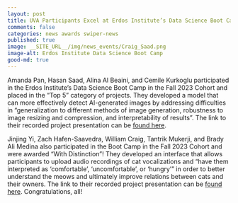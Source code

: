 ```yaml
---
layout: post  
title: UVA Participants Excel at Erdos Institute’s Data Science Boot Camp  
comments: false  
categories: news awards swiper-news  
published: true  
image: __SITE_URL__/img/news_events/Craig_Saad.png
image-alt: Erdos Institute Data Science Boot Camp  
good-md: true  
---
```


Amanda Pan, Hasan Saad, Alina Al Beaini, and Cemile Kurkoglu participated in the Erdos Institute’s Data Science Boot Camp in the Fall 2023 Cohort and placed in the “Top 5” category of projects. They developed a model that can more effectively detect AI-generated images by addressing difficulties in “generalization to different methods of image generation, robustness to image resizing and compression, and interpretability of results”. The link to their recorded project presentation can be [found here](https://www.erdosinstitute.org/project-database/fall-2023/data-science-boot-camp/ai-generated-image-detection).

Jinjing Yi, Zach Hafen-Saavedra, William Craig, Tantrik Mukerji, and Brady Ali Medina also participated in the Boot Camp in the Fall 2023 Cohort and were awarded “With Distinction”! They developed an interface that allows participants to upload audio recordings of cat vocalizations and “have them interpreted as ‘comfortable’, ‘uncomfortable’, or ‘hungry’” in order to better understand the meows and ultimately improve relations between cats and their owners. The link to their recorded project presentation can be [found here](https://www.erdosinstitute.org/project-database/fall-2023/data-science-boot-camp/meow-by-meow). Congratulations, all!
